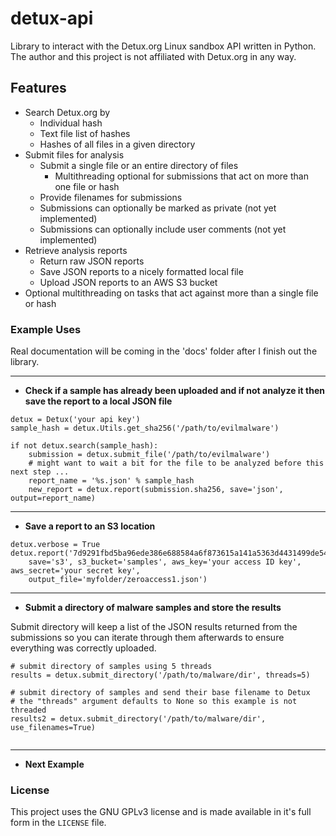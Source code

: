 # detux-api
Library to interact with the Detux.org Linux sandbox API written in Python. The author and this project is not affiliated with Detux.org in any way.

## Features
- Search Detux.org by
    - Individual hash
    - Text file list of hashes
    - Hashes of all files in a given directory
- Submit files for analysis
    - Submit a single file or an entire directory of files
        - Multithreading optional for submissions that act on more than one file or hash
    - Provide filenames for submissions
    - Submissions can optionally be marked as private (not yet implemented)
    - Submissions can optionally include user comments (not yet implemented)
- Retrieve analysis reports
    - Return raw JSON reports
    - Save JSON reports to a nicely formatted local file
    - Upload JSON reports to an AWS S3 bucket
- Optional multithreading on tasks that act against more than a single file or hash

### Example Uses
Real documentation will be coming in the 'docs' folder after I finish out the library.

***
- **Check if a sample has already been uploaded and if not analyze it then save the report to a local JSON file**

```
detux = Detux('your api key')
sample_hash = detux.Utils.get_sha256('/path/to/evilmalware')

if not detux.search(sample_hash):
    submission = detux.submit_file('/path/to/evilmalware')
    # might want to wait a bit for the file to be analyzed before this next step ...
    report_name = '%s.json' % sample_hash
    new_report = detux.report(submission.sha256, save='json', output=report_name)
```

***
- **Save a report to an S3 location**

```
detux.verbose = True
detux.report('7d9291fbd5ba96ede386e688584a6f873615a141a5363d4431499de5415c02c4',
    save='s3', s3_bucket='samples', aws_key='your access ID key', aws_secret='your secret key',
    output_file='myfolder/zeroaccess1.json')
```

***
- **Submit a directory of malware samples and store the results**

Submit directory will keep a list of the JSON results returned from the submissions so you can iterate through them afterwards
to ensure everything was correctly uploaded.

```
# submit directory of samples using 5 threads
results = detux.submit_directory('/path/to/malware/dir', threads=5)

# submit directory of samples and send their base filename to Detux
# the "threads" argument defaults to None so this example is not threaded
results2 = detux.submit_directory('/path/to/malware/dir', use_filenames=True)


```


***
- **Next Example**


### License
This project uses the GNU GPLv3 license and is made available in it's full form in the `LICENSE` file.
